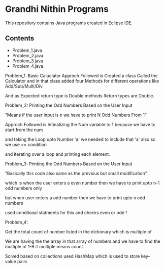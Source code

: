 # Grandhi Nithin Programs

This repository contains Java programs created in Eclipse IDE.  

## Contents
- Problem_1.java  
- Problem_2.java  
- Problem_3.java  
- Problem_4.java  

Problem_1: 
Basic Caluclator 
Approch Followed is 
Created a class Called the Calculator and in that class added four 
Methods for different operations like Add/Sub/Multi/Div

And as Expected return type is Double methods Return types are Double. 

Problem_2:
Printing the Odd Numbers Based on the User Input 

"Means if the user input is n we have to print N Odd Numbers From 1"

Approch Followed is Intinalizing the Num variable to 1 because we have to start from the num 

and taking the Loop upto Number 'a' we needed to include that 'a' also so we use <= condition

and iterating over a loop and printing each element. 

Problem_3:
Printing the Odd Numbers Based on the User Input 

"Basically this code also same as the previous but small modification" 

which is when the user enters a even number then we have to print upto n-1 odd numbers only 

but when user enters a odd number then we have to print upto n odd numbers 

used conditonal statments for this and checks even or odd !

Problem_4: 

Get the total count of number listed in the dictionary which is multiple of

We are having the the array in that array of numbers and we have to find the multiple of 1-9 if multiple means count. 

Solved based on collections used HashMap which is used to store key-value pairs 



